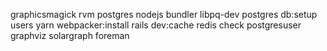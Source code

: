 graphicsmagick rvm postgres nodejs bundler libpq-dev postgres db:setup users yarn webpacker:install rails dev:cache redis check postgresuser graphviz solargraph foreman

